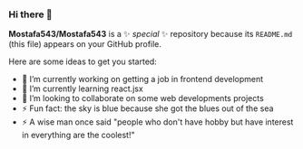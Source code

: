 ### Hi there 👋

**Mostafa543/Mostafa543** is a ✨ _special_ ✨ repository because its `README.md` (this file) appears on your GitHub profile.

Here are some ideas to get you started:

- 🔭 I’m currently working on getting a job in frontend development
- 🌱 I’m currently learning react.jsx
- 👯 I’m looking to collaborate on some web developments projects
- ⚡ Fun fact: the sky is blue because she got the blues out of the sea
- ⚡ A wise man once said "people who don't have hobby but have interest in everything are the coolest!"
